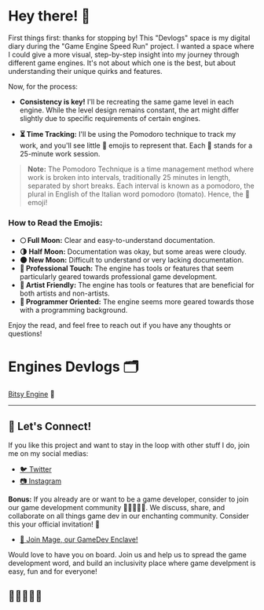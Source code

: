 # Hey there! 🌟

First things first: thanks for stopping by! This "Devlogs" space is my digital diary during the "Game Engine Speed Run" project. I wanted a space where I could give a more visual, step-by-step insight into my journey through different game engines. It's not about which one is the best, but about understanding their unique quirks and features.

Now, for the process:

- **Consistency is key!** I'll be recreating the same game level in each engine. While the level design remains constant, the art might differ slightly due to specific requirements of certain engines. 

- **⏳ Time Tracking:** I'll be using the Pomodoro technique to track my work, and you'll see little 🍅 emojis to represent that. Each 🍅 stands for a 25-minute work session.

> **Note:** The Pomodoro Technique is a time management method where work is broken into intervals, traditionally 25 minutes in length, separated by short breaks. Each interval is known as a pomodoro, the plural in English of the Italian word pomodoro (tomato). Hence, the 🍅 emoji!


### How to Read the Emojis:

- **🌕 Full Moon:** Clear and easy-to-understand documentation.
- **🌗 Half Moon:** Documentation was okay, but some areas were cloudy.
- **🌑 New Moon:** Difficult to understand or very lacking documentation.
- **💼 Professional Touch:** The engine has tools or features that seem particularly geared towards professional game development.
- **🎨 Artist Friendly:** The engine has tools or features that are beneficial for both artists and non-artists.
- **🤖 Programmer Oriented:** The engine seems more geared towards those with a programming background.

Enjoy the read, and feel free to reach out if you have any thoughts or questions!



# Engines Devlogs 🗂

[Bitsy Engine](#) 🚧

---


## 🚀 Let's Connect!

If you like this project and want to stay in the loop with other stuff I do, join me on my social medias:

- [🐦 Twitter](https://twitter.com/isahermanx)
- [📷 Instagram](https://instagram.com/isabellaherman)

**Bonus:** If you already are or want to be a game developer, consider to join our game development community 🧙‍♀️🧙🧙‍♂️. We discuss, share, and collaborate on all things game dev in our enchanting community. Consider this your official invitation! 💌

- [🔮 Join Mage, our GameDev Enclave!](https://discord.gg/fgDzCTweag)

Would love to have you on board. Join us and help us to spread the game development word, and build an inclusivity place where game develpment is easy, fun and for everyone!

## 🧙‍♀️🧙🧙‍♂️

